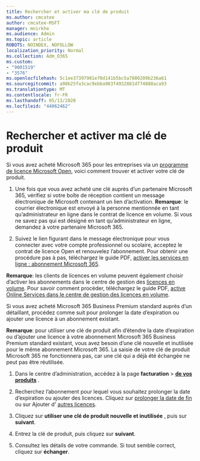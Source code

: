 ```yaml
---
title: Rechercher et activer ma clé de produit
ms.author: cmcatee
author: cmcatee-MSFT
manager: mnirkhe
ms.audience: Admin
ms.topic: article
ROBOTS: NOINDEX, NOFOLLOW
localization_priority: Normal
ms.collection: Adm_O365
ms.custom:
- "9001519"
- "3576"
ms.openlocfilehash: 5c1ee37397981e70d141b5bc5a7880209b236a61
ms.sourcegitcommit: a98b25fa3cac9ebba983f4932881d774880aca93
ms.translationtype: MT
ms.contentlocale: fr-FR
ms.lasthandoff: 05/13/2020
ms.locfileid: "44062462"
---
```

# <a name="find-and-activate-my-product-key"></a>Rechercher et activer ma clé de produit

Si vous avez acheté Microsoft 365 pour les entreprises via un [programme de licence Microsoft Open](https://go.microsoft.com/fwlink/p/?LinkID=613298), voici comment trouver et activer votre clé de produit.

1. Une fois que vous avez acheté une clé auprès d’un partenaire Microsoft 365, vérifiez si votre boîte de réception contient un message électronique de Microsoft contenant un lien d’activation.  **Remarque**: le courrier électronique est envoyé à la personne mentionnée en tant qu’administrateur en ligne dans le contrat de licence en volume.  Si vous ne savez pas qui est désigné en tant qu’administrateur en ligne, demandez à votre partenaire Microsoft 365.

2. Suivez le lien figurant dans le message électronique pour vous connecter avec votre compte professionnel ou scolaire, acceptez le contrat de licence Open et renouvelez l’abonnement.  Pour obtenir une procédure pas à pas, téléchargez le guide PDF, [activer les services en ligne : abonnement Microsoft 365](https://go.microsoft.com/fwlink/p/?LinkId=618100). 

**Remarque**: les clients de licences en volume peuvent également choisir d’activer les abonnements dans le centre de gestion des [licences en volume](https://go.microsoft.com/fwlink/p/?LinkID=282016).  Pour savoir comment procéder, téléchargez le guide PDF, [active Online Services dans le centre de gestion des licences en volume](https://go.microsoft.com/fwlink/p/?LinkId=618096).

Si vous avez acheté Microsoft 365 Business Premium standard auprès d’un détaillant, procédez comme suit pour prolonger la date d’expiration ou ajouter une licence à un abonnement existant.

**Remarque**: pour utiliser une clé de produit afin d’étendre la date d’expiration ou d’ajouter une licence à votre abonnement Microsoft 365 Business Premium standard existant, vous avez besoin d’une clé nouvelle et inutilisée pour le même abonnement Microsoft 365.  La saisie de votre clé de produit Microsoft 365 ne fonctionnera pas, car une clé qui a déjà été échangée ne peut pas être réutilisée.

1. Dans le centre d’administration, accédez à la page **facturation**  >  **[de vos produits](https://go.microsoft.com/fwlink/p/?linkid=842054)** .

2. Recherchez l’abonnement pour lequel vous souhaitez prolonger la date d’expiration ou ajouter des licences.  Cliquez sur [prolonger la date de fin](https://go.microsoft.com/fwlink/p/?linkid=842054) ou sur Ajouter d' [autres licences](https://go.microsoft.com/fwlink/p/?linkid=842054).

3. Cliquez sur **utiliser une clé de produit nouvelle et inutilisée** , puis sur **suivant**.

4. Entrez la clé de produit, puis cliquez sur **suivant**.

5. Consultez les détails de votre commande.  Si tout semble correct, cliquez sur **échanger**.